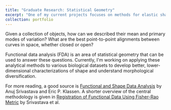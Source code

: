 ```yaml
---
title: "Graduate Research: Statistical Geometry"
excerpt: "One of my current projects focuses on methods for elastic shape analysis. <br/><img src='/images/fda1.png' style='height:300px;'>"
collection: portfolio
---
```


Given a collection of objects, how can we described their mean and primary modes of variation? What are the best point-to-point alignments between curves in space, whether closed or open?  

Functional data analysis (FDA) is an area of statistical geometry that can be used to answer these questions. Currently, I'm working on applying these analytical methods to various biological datasets to develop better, lower-dimensional characterizations of shape and understand morphological diversification.  

For more reading, a good source is [Functional and Shape Data Analysis](https://link.springer.com/book/10.1007/978-1-4939-4020-2) by Anuj Srivastava and Eric P. Klassen. A shorter overview of the central methodology is given in [Registration of Functional Data Using Fisher-Rao Metric](https://arxiv.org/abs/1103.3817) by Srivastava et al. 
